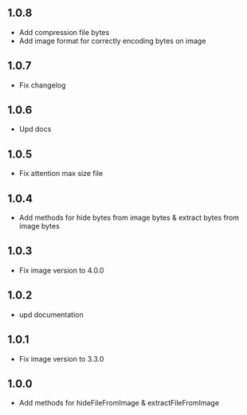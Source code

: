 ## 1.0.8

- Add compression file bytes
- Add image format for correctly encoding bytes on image

## 1.0.7

- Fix changelog

## 1.0.6

- Upd docs

## 1.0.5

- Fix attention max size file

## 1.0.4

- Add methods for hide bytes from image bytes & extract bytes from image bytes

## 1.0.3

- Fix image version to 4.0.0

## 1.0.2

- upd documentation

## 1.0.1

- Fix image version to 3.3.0

## 1.0.0

- Add methods for hideFileFromImage & extractFileFromImage
